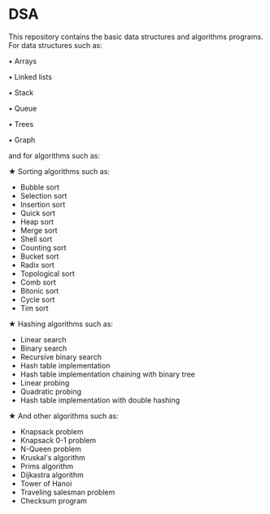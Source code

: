 # DSA
This repository contains the basic data structures and algorithms programs. For data structures such as:

• Arrays 

• Linked lists 

• Stack

• Queue

• Trees

• Graph

and for algorithms such as:
 
★ Sorting algorithms such as:
  - Bubble sort
  - Selection sort
  - Insertion sort
  - Quick sort
  - Heap sort
  - Merge sort 
  - Shell sort
  - Counting sort
  - Bucket sort
  - Radix sort 
  - Topological sort
  - Comb sort
  - Bitonic sort
  - Cycle sort
  - Tim sort
 
★ Hashing algorithms such as:
  - Linear search
  - Binary search 
  - Recursive binary search 
  - Hash table implementation
  - Hash table implementation chaining with binary tree
  - Linear probing
  - Quadratic probing 
  - Hash table implementation with double hashing
 
★ And other algorithms such as:
  - Knapsack problem 
  - Knapsack 0-1 problem
  - N-Queen problem
  - Kruskal's algorithm
  - Prims algorithm
  - Dijkastra algorithm
  - Tower of Hanoi 
  - Traveling salesman problem
  - Checksum program